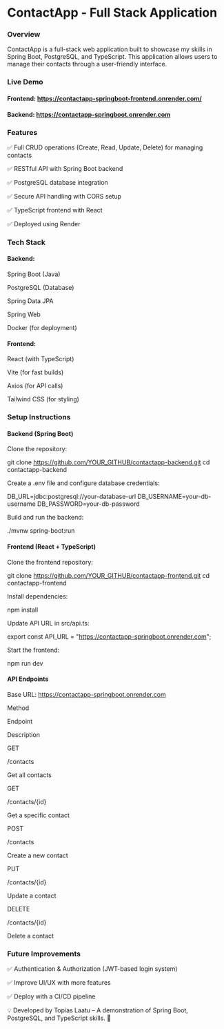 # ContactApp - Full Stack Application

### Overview

ContactApp is a full-stack web application built to showcase my skills in Spring Boot, PostgreSQL, and TypeScript. This application allows users to manage their contacts through a user-friendly interface.

### Live Demo

#### Frontend: https://contactapp-springboot-frontend.onrender.com/

#### Backend: https://contactapp-springboot.onrender.com

### Features

✅ Full CRUD operations (Create, Read, Update, Delete) for managing contacts

✅ RESTful API with Spring Boot backend

✅ PostgreSQL database integration

✅ Secure API handling with CORS setup

✅ TypeScript frontend with React

✅ Deployed using Render

### Tech Stack

#### Backend:

Spring Boot (Java)

PostgreSQL (Database)

Spring Data JPA

Spring Web

Docker (for deployment)

#### Frontend:

React (with TypeScript)

Vite (for fast builds)

Axios (for API calls)

Tailwind CSS (for styling)

### Setup Instructions

#### Backend (Spring Boot)

Clone the repository:

git clone https://github.com/YOUR_GITHUB/contactapp-backend.git
cd contactapp-backend

Create a .env file and configure database credentials:

DB_URL=jdbc:postgresql://your-database-url
DB_USERNAME=your-db-username
DB_PASSWORD=your-db-password

Build and run the backend:

./mvnw spring-boot:run

#### Frontend (React + TypeScript)

Clone the frontend repository:

git clone https://github.com/YOUR_GITHUB/contactapp-frontend.git
cd contactapp-frontend

Install dependencies:

npm install

Update API URL in src/api.ts:

export const API_URL = "https://contactapp-springboot.onrender.com";

Start the frontend:

npm run dev

#### API Endpoints

Base URL: https://contactapp-springboot.onrender.com

Method

Endpoint

Description

GET

/contacts

Get all contacts

GET

/contacts/{id}

Get a specific contact

POST

/contacts

Create a new contact

PUT

/contacts/{id}

Update a contact

DELETE

/contacts/{id}

Delete a contact

### Future Improvements

✅ Authentication & Authorization (JWT-based login system)

✅ Improve UI/UX with more features

✅ Deploy with a CI/CD pipeline

💡 Developed by Topias Laatu – A demonstration of Spring Boot, PostgreSQL, and TypeScript skills. 🚀
